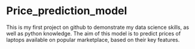 # Price_prediction_model
This is my first project on github to demonstrate my data science skills, as well as python knowledge. 
The aim of this model is to predict prices of laptops available on popular marketplace, based on their key features.
